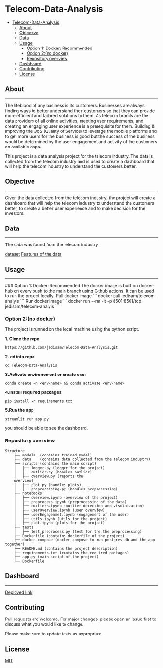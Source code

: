 # Telecom-Data-Analysis

<!-- Table of contents -->
- [Telecom-Data-Analysis](#telecom-data-analysis)
  - [About](#about)
  - [Objective](#objective)
  - [Data](#data)
  - [Usage](#usage)
    - [Option 1: Docker: Recommended](#option-1-docker-recommended)
    - [Option 2:(no docker)](#option-2no-docker)
    - [Repository overview](#repository-overview)
  - [Dashboard](#dashboard)
  - [Contributing](#contributing)
  - [License](#license)


## About
<hr>
The lifeblood of any business is its customers. Businesses are always finding ways to better understand their customers so that they can provide more efficient and tailored solutions to them. As telecom brands are the data providers of all online activities, meeting user requirements, and creating an engaging user experience is a prerequisite for them. Building & improving the QoS (Quality of Service) to leverage the mobile platforms and to get more users for the business is good but the success of the business would be determined by the user engagement and activity of the customers on available apps. 

This project is a data analysis project for the telecom industry. The data is collected from the telecom industry and is used to create a dashboard that will help the telecom industry to understand the customers better. 



## Objective
<hr>
Given the data collected from the telecom industry, the project will create a dashboard that will help the telecom industry to understand the customers better, to create a better user experience and to make decision for the investors.

## Data
<hr>
The data was found from the telecom industry. 

[dataset](https://docs.google.com/spreadsheets/d/1UXgtCVtB75-tkEfwGEV4pEw_uBcvXX3J/edit?usp=sharing&ouid=103241713684165615552&rtpof=true&sd=true)
[Features of the data](https://docs.google.com/spreadsheets/d/1EDo8PyBRGMu5n3DoP5NfhxxSq_9yA5ro/edit?usp=sharing&ouid=103241713684165615552&rtpof=true&sd=true)


## Usage
<hr>
### Option 1: Docker: Recommended
The docker image is built on docker-hub on every push to the main branch using Github actions. It can be used to run the project locally.
Pull docker image
```
docker pull jedisam/telecom-analyis
```
Run docker image
```
docker run --rm -it  -p 8501:8501/tcp jedisam/telecom-analyis
```

### Option 2:(no docker)
The project is runned on the local machine using the python script.
<br>

**1. Clone the repo**
```
https://github.com/jedisam/Telecom-Data-Analysis.git
```
**2. cd into repo**
```
cd Telecom-Data-Analysis
```
**3.Activate environement or create one:**
```
conda create -n <env-name> && conda activate <env-name>
```
**4.Install required packages**
```
pip install -r requirements.txt
```
**5.Run the app**
```
streamlit run app.py
```
you should be able to see the dashboard.


### Repository overview

    Structure
        ├── models  (contains trained model)
        ├── data    (contains data collected from the telecom industry)
        ├── scripts (contains the main script)	
        │   ├── logger.py (logger for the project)
        │   ├── outlier.py (handles outlier)
        │   ├── overview.py (reports the 
        overview)
        │   ├── plot.py (handles plots)
        │   ├── preprocessing.py (handles preprocessing)
        ├── notebooks	
        │   ├── overview.ipynb (overview of the project)
        │   ├── preprocess.ipynb (preprocessing of the data)
        │   ├── outliers.ipynb (outlier detection and visulaization)
        │   ├── userOverview.ipynb (user overview)
        │   ├── userEngagenmet.ipynb (engagement of the user)
        │   ├── utils.ipynb (utils for the project)
        │   ├── plot.ipynb (plots for the project)
        ├── tests 
        │   ├── test_preprocess.py (test for the the preprocessing)
        ├── Dockerfile (contains dockerfile of the project)
        ├── docker-compose (docker compose to run postgres db and the app together)
        ├── README.md (contains the project description)
        ├── requirements.txt (contains the required packages)
        ├── app.py (main script of the project)
        └── Dockerfile

## Dashboard
<hr>

[Deployed link](https://telecom-analytics.herokuapp.com/)

## Contributing
Pull requests are welcome. For major changes, please open an issue first to discuss what you would like to change.

Please make sure to update tests as appropriate.

## License
[MIT](https://choosealicense.com/licenses/mit/)
